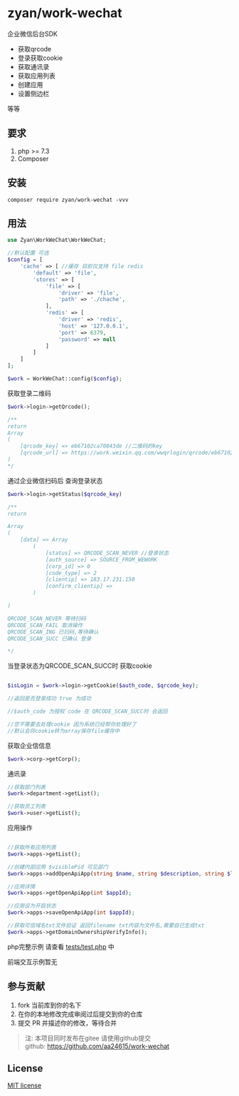 

# zyan/work-wechat

企业微信后台SDK

- 获取qrcode
- 登录获取cookie
- 获取通讯录
- 获取应用列表
- 创建应用
- 设置侧边栏

等等

## 要求

1. php >= 7.3
2. Composer

## 安装

```shell
composer require zyan/work-wechat -vvv
```
## 用法

```php
use Zyan\WorkWeChat\WorkWeChat;

//默认配置 可选 
$config = [
    'cache' => [ //缓存 目前仅支持 file redis 
        'default' => 'file',
        'stores' => [
            'file' => [
                'driver' => 'file',
                'path' => './chache',
            ],
            'redis' => [
                'driver' => 'redis',
                'host' => '127.0.0.1',
                'port' => 6379,
                'password' => null
            ]
        ]
    ]
];

$work = WorkWeChat::config($config);
```

获取登录二维码

```php
$work->login->getQrcode();

/**
return
Array
(
    [qrcode_key] => eb67102ca70843de //二维码的key
    [qrcode_url] => https://work.weixin.qq.com/wwqrlogin/qrcode/eb67102ca70843de?login_type=login_admin
)
*/
```

通过企业微信扫码后 查询登录状态

```php
$work->login->getStatus($qrcode_key)

/**
return

Array
(
    [data] => Array
        (
            [status] => QRCODE_SCAN_NEVER //登录状态
            [auth_source] => SOURCE_FROM_WEWORK
            [corp_id] => 0
            [code_type] => 2
            [clientip] => 183.17.231.150
            [confirm_clientip] => 
        )

)

QRCODE_SCAN_NEVER 等待扫码
QRCODE_SCAN_FAIL 取消操作
QRCODE_SCAN_ING 已扫码,等待确认
QRCODE_SCAN_SUCC 已确认 登录

*/


```

当登录状态为QRCODE_SCAN_SUCC时 获取cookie

```php

$isLogin = $work->login->getCookie($auth_code, $qrcode_key);

//返回是否登录成功 true 为成功

//$auth_code 为授权 code 在 QRCODE_SCAN_SUCC时 会返回

//您不需要去处理cookie 因为系统已经帮你处理好了
//默认会将cookie转为array保存file缓存中


```

获取企业信信息
```php
$work->corp->getCorp();

```


通讯录

```php
//获取部门列表
$work->department->getList();

//获取员工列表
$work->user->getList();

```


应用操作
```php

//获取所有应用列表
$work->apps->getList();

//创建内部应用 $visiblePid 可见部门
$work->apps->addOpenApiApp(string $name, string $description, string $logoImage, array $visiblePid = []);

//应用详情
$work->apps->getOpenApiApp(int $appId);

//应用设为开启状态
$work->apps->saveOpenApiApp(int $appId);

//获取可信域名txt文件验证 返回filename txt内容为文件名,需要自已生成txt
$work->apps->getDomainOwnershipVerifyInfo();

```

php完整示例 请查看 [tests/test.php](tests/test.php) 中 

前端交互示例暂无


## 参与贡献

1. fork 当前库到你的名下
3. 在你的本地修改完成审阅过后提交到你的仓库
4. 提交 PR 并描述你的修改，等待合并
> 注: 本项目同时发布在gitee 请使用github提交      
> github: https://github.com/aa24615/work-wechat

## License

[MIT license](https://opensource.org/licenses/MIT)
